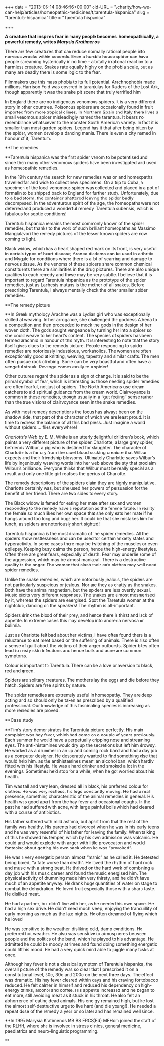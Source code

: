 +++
date = "2013-06-14 08:46:56+00:00"
old-URL = "/charity/how-we-can-help/articles/homeopathic-medicines/t/tarentula-hispanica"
slug = "tarentula-hispanica"
title = "Tarentula hispanica"

+++

**A creature that inspires fear in many people becomes, homeopathically, a powerful remedy, writes _Marysia Kratimenos_**

There are few creatures that can reduce normally rational people into nervous wrecks within seconds. Even a humble house spider can have people screaming hysterically in no time - a totally irrational reaction to a harmless creature. Snakes rate equally highly on the phobia scale, but as many are deadly there is some logic to the fear.

Filmmakers use this mass phobia to its full potential. Arachnophobia made millions. Harrison Ford was covered in tarantulas for Raiders of the Lost Ark, though apparently it was the snake pit scene that truly terrified him.

In England there are no indigenous venomous spiders. It is a very different story in other countries. Poisonous spiders are occasionally found in fruit imported from more tropical climes. In Northern Spain and Italy there lives a small venomous spider misleadingly named the tarantula. It bears no resemblance whatsoever to the monster South American variety. In fact it is smaller than most garden spiders. Legend has it that after being bitten by the spider, women develop a dancing mania. There is even a city named in honour of it, Tarentum.

**The remedies

**Tarentula hispanica was the first spider venom to be potentised and since then many other venomous spiders have been investigated and used as homeopathic remedies.

In the 19th century the search for new remedies was on and homeopaths travelled far and wide to collect new specimens. On a trip to Cuba, a specimen of the local venomous spider was collected and placed in a pot of formalin to be shipped back to England for further study. Unfortunately, due to a bad storm, the container shattered leaving the spider badly decomposed. In the adventurous spirit of the age, the homeopaths were not deterred and produced a wonderful remedy, Tarentula cubensis, which is fabulous for septic conditions!

Tarentula hispanica remains the most commonly known of the spider remedies, but thanks to the work of such brilliant homeopaths as Massimo Mangialavori the remedy pictures of the lesser known spiders are now coming to light.

Black widow, which has a heart shaped red mark on its front, is very useful in certain types of heart disease; Aranea diadema can be used in arthritis and Mygale for conditions where there is a lot of scarring and damage to nervous tissue. As the venoms of these spiders share common chemical constituents there are similarities in the drug pictures. There are also unique qualities to each remedy and these may be very subtle. I believe that it is important to regard Tarentula hispanica as the prototype of the spider remedies, just as Lachesis mutans is the mother of all snakes. Before prescribing Tarentula, I always mentally check the other smaller spider remedies.

**The remedy picture

**In Greek mythology Arachne was a Lydian girl who was exceptionally skilled at weaving. In her arrogance, she challenged the goddess Athena to a competition and then proceeded to mock the gods in the design of her woven cloth. The gods sought vengeance by turning her into a spider so she could weave to her heart’s content. The species of spiders has been termed arachnid in honour of this myth. It is interesting to note that the story itself gives clues to the remedy picture. People responding to spider remedies are notoriously industrious, workaholics. The women are often exceptionally good at knitting, weaving, tapestry and similar crafts. The men often pursue rock climbing. Some can be very boastful and often have a vengeful streak. Revenge comes easily to a spider!

Other cultures regard the spider as a sign of change. It is said to be the primal symbol of fear, which is interesting as those needing spider remedies are often fearful, not just of spiders. The North Americans use dream catchers to aid spiritual guidance from the dream world. Clairvoyance is common in these remedies, though usually in a “gut feeling” sense rather than the true visions of clairvoyance seen in the snake remedies.

As with most remedy descriptions the focus has always been on the shadow side, that part of the character of which we are least proud. It is time to redress the balance of all this bad press. Just imagine a world without spiders.... flies everywhere!

_Charlotte’s Web_ by E. M. White is an utterly delightful children’s book, which paints a very different picture of the spider. Charlotte, a large grey spider, befriends Wilbur, a pig who is destined for slaughter. The character of Charlotte is a far cry from the cruel blood sucking creature that Wilbur expects and their friendship blossoms. Ultimately Charlotte saves Wilbur’s life by ingeniously weaving words into her web above the sty that proclaim Wilbur’s brilliance. Everyone thinks that Wilbur must be really special as a result and only one little girl realises the genius of Charlotte.

The remedy descriptions of the spiders claim they are highly manipulative. Charlotte certainly was, but she used her powers of persuasion for the benefit of her friend. There are two sides to every story.

The Black widow is famed for eating her mate after sex and women responding to the remedy have a reputation as the femme fatale. In reality the female so much likes her own space that she only eats her mate if he hangs around too long and bugs her. It could be that she mistakes him for lunch, as spiders are notoriously short sighted!

Tarentula hispanica is the most dramatic of the spider remedies. All the spiders show restlessness and can be used for certain anxiety states and hyperactivity. In some cases there may be twitching of the muscles or even epilepsy. Keeping busy calms the person, hence the high-energy lifestyles. Often there are great fears, especially of death. Fear may underlie some of the aggression, which may be almost maniacal. There is a destructive quality to the anger. The women that slash their ex’s clothes may well need spider remedies.

Unlike the snake remedies, which are notoriously jealous, the spiders are not particularly suspicious or jealous. Nor are they as chatty as the snakes. Both have the animal magnetism, but the spiders are less overtly sexual. Music elicits very different responses. The snakes are almost mesmerised by it, whereas the spiders are energised. Spot the Tarentula woman at the nightclub, dancing on the speakers! The rhythm is all-important.

Spiders drink the blood of their prey, and hence there is thirst and lack of appetite. In extreme cases this may develop into anorexia nervosa or bulimia.

Just as Charlotte felt bad about her victims, I have often found there is a reluctance to eat meat based on the suffering of animals. There is also often a sense of guilt about the victims of their anger outbursts. Spider bites often lead to nasty skin infections and hence boils and acne are common symptoms.

Colour is important to Tarentula. There can be a love or aversion to black, red and green.

Spiders are solitary creatures. The mothers lay the eggs and die before they hatch. Spiders are free spirits by nature.

The spider remedies are extremely useful in homeopathy. They are deep acting and so should only be taken as prescribed by a qualified professional. Our knowledge of this fascinating species is increasing as more remedies are proved.

**Case study

**Tim’s story demonstrates the Tarentula picture perfectly. His main complaint was hay fever, which had come on a couple of years previously. Each summer he would have a perpetually dripping nose and streaming eyes. The anti-histamines would dry up the secretions but left him drowsy. He worked as a drummer in an up and coming rock band and had a day job as a computer designer. He desperately wanted to find something else that would help him, as the anti­histamines meant an alcohol ban, which hardly fitted with his lifestyle. He was a hard drinker and smoked a lot in the evenings. Sometimes he’d stop for a while, when he got worried about his health.

Tim was tall and very lean, dressed all in black, his preferred colour for clothes. He was very restless, his legs constantly moving. He had a real presence, something characteristic of the animal remedies in general. His health was good apart from the hay fever and occasional coughs. In the past he had suffered with acne, with large painful boils which had cleared with a course of antibiotics.

His father suffered with mild asthma, but apart from that the rest of the family was healthy. His parents had divorced when he was in his early teens and he was very resentful of his father for leaving the family. When talking of this he showed his temper, which by his own admission was volcanic. He could and would explode with anger with little provocation and would fantasise about getting his own back when he was “provoked”.

He was a very energetic person, almost “manic” as he called it. He detested being bored, “a fate worse than death”. He loved the rhythm of hard rock and music with a strong beat. He thrived on the hard work of combining a day job with his music career and found the music energised him. The physical activity of drumming made him very thirsty, and he didn’t have much of an appetite anyway. He drank huge quantities of water on stage to combat the dehydration. He loved fruit especially those with a sharp taste. He disliked meat.

He had a partner, but didn’t live with her, as he needed his own space. He had a high sex drive. He didn’t need much sleep, enjoying the tranquillity of early morning as much as the late nights. He often dreamed of flying which he loved.

He was sensitive to the weather, disliking cold, damp conditions. He preferred hot weather. He also was sensitive to atmospheres between people and the politics of the band, which he played to his advantage. He admitted he could be moody at times and found doing something energetic could lift his mood. He had a very quick mind able to juggle many tasks at once.

Although hay fever is not a classical symptom of Tarentula hispanica, the overall picture of the remedy was so clear that I prescribed it on a constitutional level, 30c, 30c and 200c on the next three days. The effect was dramatic. His hay fever cleared within days and his craving for tobacco reduced. He felt calmer in himself and reduced his dependency on high-energy drinks, alcohol and coffee. His appetite increased and he began to eat more, still avoiding meat as it stuck in his throat. He also felt an abhorrence of eating dead animals. His energy remained high, but he lost the almost self-destructive urge to live hard (and die young!). He needed a repeat dose of the remedy a year or so later and has remained well since.

**In 1995 Marysia Kratimenos MB BS FRCS(Ed) MFHom joined the staff of the RLHH, where she is involved in stress clinics, general medicine, paediatrics and neuro-linguistic programming.

**


